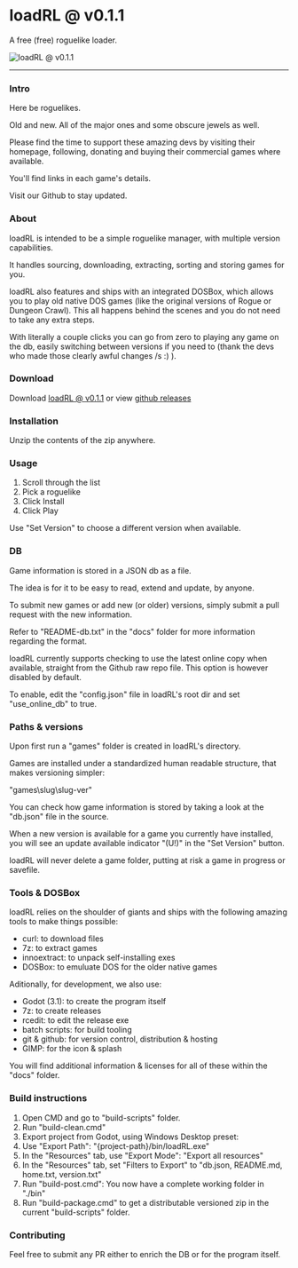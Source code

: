 # loadRL @ v0.1.1

A free (free) roguelike loader.

![loadRL @ v0.1.1](https://raw.githubusercontent.com/sboselli/loadrl/master/img/screenshot-01-gh.png)

---

### Intro

Here be roguelikes.

Old and new.
All of the major ones and some obscure jewels as well.

Please find the time to support these amazing devs by
visiting their homepage, following, donating and
buying their commercial games where available.

You'll find links in each game's details.

Visit our Github to stay updated.


### About

loadRL is intended to be a simple roguelike manager, 
with multiple version capabilities.

It handles sourcing, downloading, extracting, sorting
and storing games for you.

loadRL also features and ships with an integrated DOSBox,
which allows you to play old native DOS games (like the 
original versions of Rogue or Dungeon Crawl). This all
happens behind the scenes and you do not need to take 
any extra steps.

With literally a couple clicks you can go from zero 
to playing any game on the db, easily switching between 
versions if you need to (thank the devs who made
those clearly awful changes /s :) ).


### Download

Download [loadRL @ v0.1.1](https://github.com/sboselli/loadrl/releases/download/0.1.1/loadrl-0.1.1.zip) or view [github releases](https://github.com/sboselli/loadrl/releases)


### Installation

Unzip the contents of the zip anywhere. 


### Usage

1. Scroll through the list
2. Pick a roguelike
3. Click Install
4. Click Play

Use "Set Version" to choose a different version when available.


### DB

Game information is stored in a JSON db as a file.

The idea is for it to be easy to read, extend and update,
by anyone.

To submit new games or add new (or older) versions, simply
submit a pull request with the new information.

Refer to "README-db.txt" in the "docs" folder for more
information regarding the format.

loadRL currently supports checking to use the latest online copy 
when available, straight from the Github raw repo file. This 
option is however disabled by default.

To enable, edit the "config.json" file in loadRL's root dir
and set "use_online_db" to true.


### Paths & versions

Upon first run a "games" folder is created in loadRL's directory.

Games are installed under a standardized human readable structure, 
that makes versioning simpler:

"games\slug\slug-ver"

You can check how game information is stored by taking a look at 
the "db.json" file in the source.

When a new version is available for a game you currently have 
installed, you will see an update available indicator "(U!)" in
the "Set Version" button.

loadRL will never delete a game folder, putting at risk a game
in progress or savefile.


### Tools & DOSBox

loadRL relies on the shoulder of giants and ships with the following
amazing tools to make things possible:

  + curl: to download files
  + 7z: to extract games
  + innoextract: to unpack self-installing exes
  + DOSBox: to emuluate DOS for the older native games

Aditionally, for development, we also use:

  + Godot (3.1): to create the program itself
  + 7z: to create releases
  + rcedit: to edit the release exe
  + batch scripts: for build tooling
  + git & github: for version control, distribution & hosting
  + GIMP: for the icon & splash

You will find additional information & licenses for all of these 
within the "docs" folder.


### Build instructions

1. Open CMD and go to "build-scripts" folder.
2. Run "build-clean.cmd"
3. Export project from Godot, using Windows Desktop preset:
  1. Use "Export Path": "{project-path}/bin/loadRL.exe"
  2. In the "Resources" tab, use "Export Mode": "Export all resources"
  3. In the "Resources" tab, set "Filters to Export" to "db.json, README.md, 
  home.txt, version.txt"
4. Run "build-post.cmd": You now have a complete working folder in "./bin"
5. Run "build-package.cmd" to get a distributable versioned zip in the 
current "build-scripts" folder.


### Contributing

Feel free to submit any PR either to enrich the DB or for 
the program itself.
